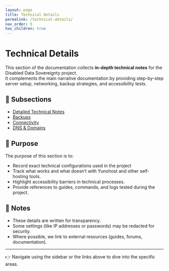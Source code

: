 ```yaml
---
layout: page
title: Technical Details
permalink: /technical-details/
nav_order: 5
has_children: true
---
```


# Technical Details

This section of the documentation collects **in-depth technical notes** for the Disabled Data Sovereignty project.  
It complements the main narrative documentation by providing step-by-step server setup, networking, backup strategies, and accessibility tests.  

## 📂 Subsections
- [Detailed Technical Notes](./alpha-prototype-server.md)  
- [Backups](./backups.md)  
- [Connectivity](./connectivity.md)  
- [DNS & Domains](./dns.md)  

## 🔎 Purpose
The purpose of this section is to:
- Record exact technical configurations used in the project 
- Track what works and what doesn’t with Yunohost and other self-hosting tools.
- Highlight accessibility barriers in technical processes.
- Provide references to guides, commands, and logs tested during the project.

## 📌 Notes
- These details are written for transparency.  
- Some settings (like IP addresses or passwords) may be redacted for security.  
- Where possible, we link to external resources (guides, forums, documentation).

---
👉 Navigate using the sidebar or the links above to dive into the specific areas.
